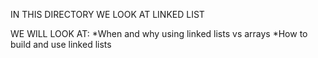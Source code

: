 IN THIS DIRECTORY WE LOOK AT LINKED LIST

WE WILL LOOK AT:
*When and why using linked lists vs arrays
*How to build and use linked lists
